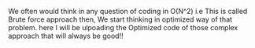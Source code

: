 We often would think in any question of coding in O(N^2) i.e This is called Brute force approach then, We start thinking in optimized way of that problem.
here I will be ulpoading the Optimized code of those complex approach that will always be good!!
